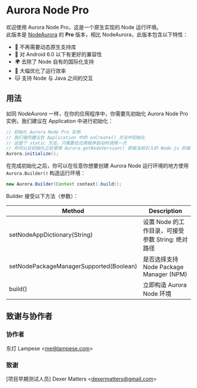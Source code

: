 # Aurora Node Pro
欢迎使用 Aurora Node Pro，这是一个原生实现的 Node 运行环境。  
此版本是 [NodeAurora](https://github.com/BuShe-LLC/NodeAurora) 的 **Pro** 版本，相比 NodeAurora，此版本包含以下特性：
* 🌟 不再需要动态原生支持库
* 👀 对 Android 6.0 以下有更好的兼容性
* 🌍 去除了 Node 自有的国际化支持
* 🚀 大幅优化了运行效率
* 🐱 支持 Node 与 Java 之间的交互
## 用法
如同 *NodeAurora* 一样，在你的应用程序中，你需要先初始化 Aurora Node Pro 实例，我们建议在 Application 中进行初始化：
```java
// 初始化 Aurora Node Pro 实例
// 我们强烈建议在 Application 中的 onCreate() 方法中初始化
// 这是个 static 方法，只需要在应用程序启动时调用一次
// 你可以在初始化之后使用 Aurora.getNodeVersion() 获取当前引入的 Node.js 的版本
Aurora.initialize();
```
在完成初始化之后，你可以在任意你想要创建 Aurora Node 运行环境的地方使用 `Aurora.Builder()` 构造运行环境：
```java
new Aurora.Builder(Context context).build();
```
Builder 接受以下方法（参数）：

| Method                                  | Description                       |
|-----------------------------------------|-----------------------------------|
| setNodeAppDictionary(String)            | 设置 Node 的工作目录，可接受参数 String: 绝对路径  |
| setNodePackageManagerSupported(Boolean) | 是否选择支持 Node Package Manager (NPM) |
| build()                                 | 立即构造 Aurora Node 环境               |



## 致谢与协作者
### 协作者
东灯 Lampese <<me@lampese.com>>
### 致谢
[项目早期测试人员] Dexer Matters <<dexermatters@gmail.com>>
